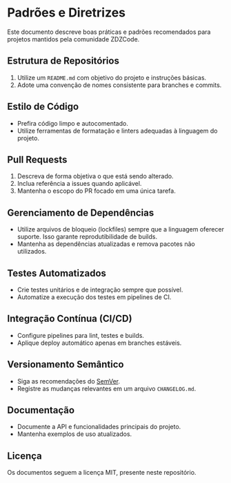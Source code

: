 # Padrões e Diretrizes

Este documento descreve boas práticas e padrões recomendados para projetos mantidos pela comunidade ZDZCode.

## Estrutura de Repositórios

1. Utilize um `README.md` com objetivo do projeto e instruções básicas.
2. Adote uma convenção de nomes consistente para branches e commits.

## Estilo de Código

- Prefira código limpo e autocomentado.
- Utilize ferramentas de formatação e linters adequadas à linguagem do projeto.

## Pull Requests

1. Descreva de forma objetiva o que está sendo alterado.
2. Inclua referência a issues quando aplicável.
3. Mantenha o escopo do PR focado em uma única tarefa.

## Gerenciamento de Dependências

- Utilize arquivos de bloqueio (lockfiles) sempre que a linguagem oferecer
  suporte. Isso garante reprodutibilidade de builds.
- Mantenha as dependências atualizadas e remova pacotes não utilizados.

## Testes Automatizados

- Crie testes unitários e de integração sempre que possível.
- Automatize a execução dos testes em pipelines de CI.

## Integração Contínua (CI/CD)

- Configure pipelines para lint, testes e builds.
- Aplique deploy automático apenas em branches estáveis.

## Versionamento Semântico

- Siga as recomendações do [SemVer](https://semver.org/lang/pt-BR/).
- Registre as mudanças relevantes em um arquivo `CHANGELOG.md`.

## Documentação

- Documente a API e funcionalidades principais do projeto.
- Mantenha exemplos de uso atualizados.

## Licença

Os documentos seguem a licença MIT, presente neste repositório.
